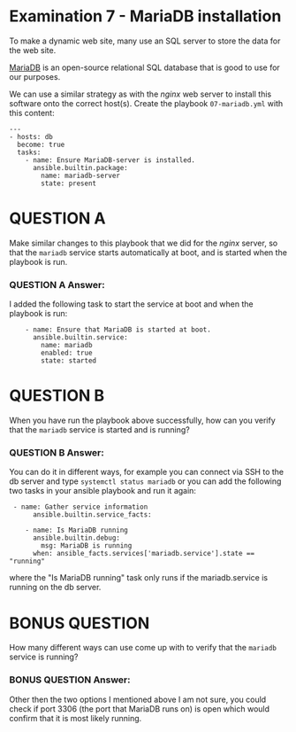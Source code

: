 # Examination 7 - MariaDB installation

To make a dynamic web site, many use an SQL server to store the data for the web site.

[MariaDB](https://mariadb.org/) is an open-source relational SQL database that is good
to use for our purposes.

We can use a similar strategy as with the _nginx_ web server to install this
software onto the correct host(s). Create the playbook `07-mariadb.yml` with this content:

    ---
    - hosts: db
      become: true
      tasks:
        - name: Ensure MariaDB-server is installed.
          ansible.builtin.package:
            name: mariadb-server
            state: present

# QUESTION A

Make similar changes to this playbook that we did for the _nginx_ server, so that
the `mariadb` service starts automatically at boot, and is started when the playbook
is run.

### QUESTION A Answer:
I added the following task to start the service at boot and when the playbook is run:
```
    - name: Ensure that MariaDB is started at boot.
      ansible.builtin.service:
        name: mariadb
        enabled: true
        state: started
```

# QUESTION B

When you have run the playbook above successfully, how can you verify that the `mariadb`
service is started and is running?

### QUESTION B Answer:
You can do it in different ways, for example you can connect via SSH to the db server and type ``` systemctl status mariadb ```
or you can add the following two tasks in your ansible playbook and run it again:
```   
 - name: Gather service information
      ansible.builtin.service_facts:

    - name: Is MariaDB running
      ansible.builtin.debug:
        msg: MariaDB is running
      when: ansible_facts.services['mariadb.service'].state == "running"
```
where the "Is MariaDB running" task only runs if the mariadb.service is running on the db server.


# BONUS QUESTION

How many different ways can use come up with to verify that the `mariadb` service is running?

### BONUS QUESTION Answer:
Other then the two options I mentioned above I am not sure, you could check if port 3306 (the port that MariaDB runs on) is open which would confirm that it is most likely running.
